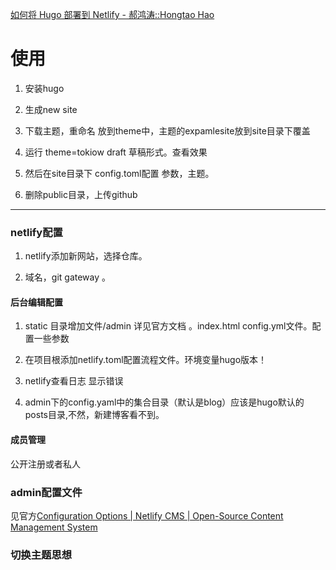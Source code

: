 [如何将 Hugo 部署到 Netlify - 郝鸿涛::Hongtao Hao](https://hongtaoh.com/cn/2020/01/04/hugo-netlify-deploy/)

# 使用

1. 安装hugo 

2. 生成new site 

3. 下载主题，重命名 放到theme中，主题的expamlesite放到site目录下覆盖

4. 运行 theme=tokiow  draft 草稿形式。查看效果

5. 然后在site目录下 config.toml配置 参数，主题。

6. 删除public目录，上传github

   

---

### netlify配置

1. netlify添加新网站，选择仓库。

2. 域名，git gateway 。

#### 后台编辑配置

1. static 目录增加文件/admin 详见官方文档 。index.html config.yml文件。配置一些参数

2. 在项目根添加netlify.toml配置流程文件。环境变量hugo版本！
3. netlify查看日志 显示错误
4. admin下的config.yaml中的集合目录（默认是blog）应该是hugo默认的posts目录,不然，新建博客看不到。

#### 成员管理

公开注册或者私人

 

### admin配置文件

见官方[Configuration Options | Netlify CMS | Open-Source Content Management System](https://www.netlifycms.org/docs/configuration-options/)

### 切换主题思想
